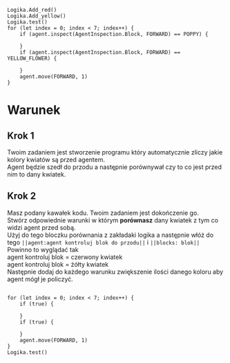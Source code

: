 ```blocks
Logika.Add_red()
Logika.Add_yellow()
Logika.test()
for (let index = 0; index < 7; index++) {
    if (agent.inspect(AgentInspection.Block, FORWARD) == POPPY) {
    	
    }
    if (agent.inspect(AgentInspection.Block, FORWARD) == YELLOW_FLOWER) {
    	
    }
    agent.move(FORWARD, 1)
}
```
# Warunek
## Krok 1
Twoim zadaniem jest stworzenie programu który automatycznie zliczy jakie kolory kwiatów są przed agentem.<br>
Agent będzie szedł do przodu a następnie porównywał czy to co jest przed nim to dany kwiatek.

## Krok 2
Masz podany kawałek kodu. Twoim zadaniem jest dokończenie go. <br>
Stwórz odpowiednie warunki w którym **porównasz** dany kwiatek z tym co widzi agent przed sobą.<br>
Użyj do tego bloczku porównania z zakładaki logika a następnie włóż do tego ``||agent:agent kontroluj blok do przodu||`` i ``||blocks: blok||``<br>
Powinno to wyglądać tak <br>
agent kontroluj blok = czerwony kwiatek<br>
agent kontroluj blok = żółty kwiatek<br>
Następnie dodaj do każdego warunku zwiększenie ilości danego koloru aby agent mógł je policzyć.

```template

for (let index = 0; index < 7; index++) {
    if (true) {
    	
    }
    if (true) {
    	
    }
    agent.move(FORWARD, 1)
}
Logika.test()
```
